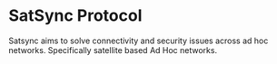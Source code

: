 # SatSync Protocol

Satsync aims to solve connectivity and security issues across ad hoc networks. Specifically satellite based Ad Hoc networks.
